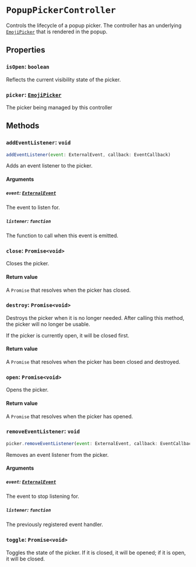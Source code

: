 # `PopupPickerController`

Controls the lifecycle of a popup picker. The controller has an underlying [`EmojiPicker`](./emoji-picker) that is rendered in the popup.

## Properties

### `isOpen`: `boolean`

Reflects the current visibility state of the picker.

### `picker`: [`EmojiPicker`](./emoji-picker)

The picker being managed by this controller

## Methods

### `addEventListener`: `void`

```javascript
addEventListener(event: ExternalEvent, callback: EventCallback)
```

Adds an event listener to the picker.

#### Arguments

##### `event`: [`ExternalEvent`](../types/external-event)

The event to listen for.

##### `listener`: `function`

The function to call when this event is emitted.

### `close`: `Promise<void>`

Closes the picker.

#### Return value

A `Promise` that resolves when the picker has closed.

### `destroy`: `Promise<void>`

Destroys the picker when it is no longer needed. After calling this method, the picker will no longer be usable.

If the picker is currently open, it will be closed first.

#### Return value

A `Promise` that resolves when the picker has been closed and destroyed.

### `open`: `Promise<void>`

Opens the picker.

#### Return value

A `Promise` that resolves when the picker has opened.

### `removeEventListener`: `void`

```javascript
picker.removeEventListener(event: ExternalEvent, callback: EventCallback)
```

Removes an event listener from the picker.

#### Arguments

##### `event`: [`ExternalEvent`](../types/external-event)

The event to stop listening for.

##### `listener`: `function`

The previously registered event handler.

### `toggle`: `Promise<void>`

Toggles the state of the picker. If it is closed, it will be opened; if it is open, it will be closed.